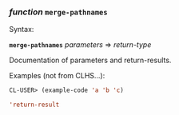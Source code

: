 ### <em>function</em> <strong>`merge-pathnames`</strong>

Syntax:

<strong>`merge-pathnames`</strong> <em>parameters</em> => <em>return-type</em>

Documentation of parameters and return-results.

Examples (not from CLHS...):

```lisp
CL-USER> (example-code 'a 'b 'c)

'return-result
```
